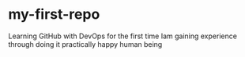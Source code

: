 # my-first-repo
Learning GitHub with DevOps for the first time
Iam gaining experience through doing it practically
happy human being
